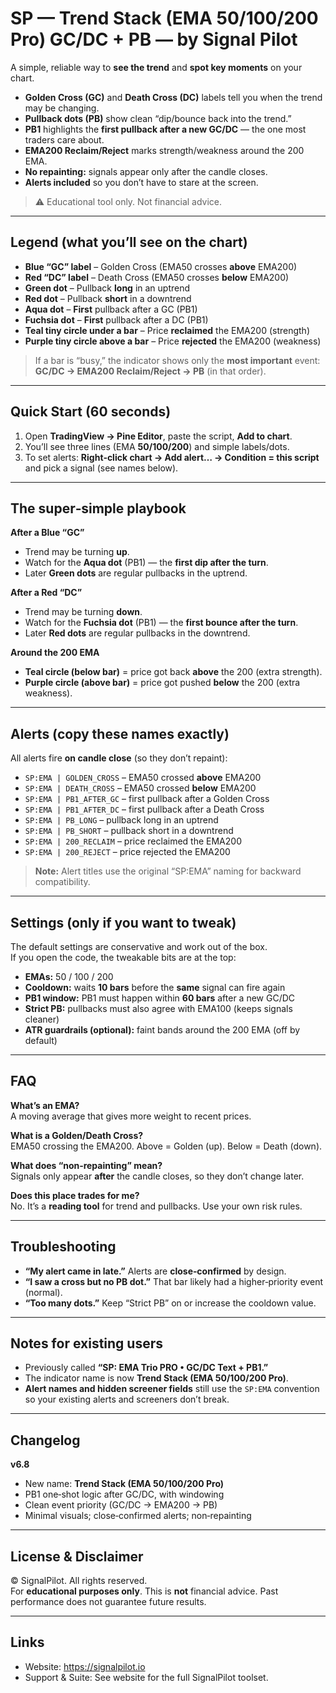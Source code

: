 # SP — Trend Stack (EMA 50/100/200 Pro) GC/DC + PB —  by Signal Pilot

A simple, reliable way to **see the trend** and **spot key moments** on your chart.

- **Golden Cross (GC)** and **Death Cross (DC)** labels tell you when the trend may be changing.
- **Pullback dots (PB)** show clean “dip/bounce back into the trend.”
- **PB1** highlights the **first pullback after a new GC/DC** — the one most traders care about.
- **EMA200 Reclaim/Reject** marks strength/weakness around the 200 EMA.
- **No repainting:** signals appear only after the candle closes.
- **Alerts included** so you don’t have to stare at the screen.

> ⚠️ Educational tool only. Not financial advice.

---

## Legend (what you’ll see on the chart)

- **Blue “GC” label** – Golden Cross (EMA50 crosses **above** EMA200)
- **Red “DC” label** – Death Cross (EMA50 crosses **below** EMA200)
- **Green dot** – Pullback **long** in an uptrend
- **Red dot** – Pullback **short** in a downtrend
- **Aqua dot** – **First** pullback after a GC (PB1)
- **Fuchsia dot** – **First** pullback after a DC (PB1)
- **Teal tiny circle under a bar** – Price **reclaimed** the EMA200 (strength)
- **Purple tiny circle above a bar** – Price **rejected** the EMA200 (weakness)

> If a bar is “busy,” the indicator shows only the **most important** event:
> **GC/DC → EMA200 Reclaim/Reject → PB** (in that order).

---

## Quick Start (60 seconds)

1. Open **TradingView → Pine Editor**, paste the script, **Add to chart**.  
2. You’ll see three lines (EMA **50/100/200**) and simple labels/dots.  
3. To set alerts: **Right‑click chart → Add alert… → Condition = this script** and pick a signal (see names below).

---

## The super‑simple playbook

**After a Blue “GC”**  
- Trend may be turning **up**.  
- Watch for the **Aqua dot** (PB1) — the **first dip after the turn**.  
- Later **Green dots** are regular pullbacks in the uptrend.

**After a Red “DC”**  
- Trend may be turning **down**.  
- Watch for the **Fuchsia dot** (PB1) — the **first bounce after the turn**.  
- Later **Red dots** are regular pullbacks in the downtrend.

**Around the 200 EMA**  
- **Teal circle (below bar)** = price got back **above** the 200 (extra strength).  
- **Purple circle (above bar)** = price got pushed **below** the 200 (extra weakness).

---

## Alerts (copy these names exactly)

All alerts fire **on candle close** (so they don’t repaint):

- `SP:EMA | GOLDEN_CROSS` – EMA50 crossed **above** EMA200  
- `SP:EMA | DEATH_CROSS` – EMA50 crossed **below** EMA200  
- `SP:EMA | PB1_AFTER_GC` – first pullback after a Golden Cross  
- `SP:EMA | PB1_AFTER_DC` – first pullback after a Death Cross  
- `SP:EMA | PB_LONG` – pullback long in an uptrend  
- `SP:EMA | PB_SHORT` – pullback short in a downtrend  
- `SP:EMA | 200_RECLAIM` – price reclaimed the EMA200  
- `SP:EMA | 200_REJECT` – price rejected the EMA200

> **Note:** Alert titles use the original “SP:EMA” naming for backward compatibility.

---

## Settings (only if you want to tweak)

The default settings are conservative and work out of the box.  
If you open the code, the tweakable bits are at the top:

- **EMAs:** 50 / 100 / 200  
- **Cooldown:** waits **10 bars** before the **same** signal can fire again  
- **PB1 window:** PB1 must happen within **60 bars** after a new GC/DC  
- **Strict PB:** pullbacks must also agree with EMA100 (keeps signals cleaner)  
- **ATR guardrails (optional):** faint bands around the 200 EMA (off by default)

---

## FAQ

**What’s an EMA?**  
A moving average that gives more weight to recent prices.

**What is a Golden/Death Cross?**  
EMA50 crossing the EMA200. Above = Golden (up). Below = Death (down).

**What does “non‑repainting” mean?**  
Signals only appear **after** the candle closes, so they don’t change later.

**Does this place trades for me?**  
No. It’s a **reading tool** for trend and pullbacks. Use your own risk rules.

---

## Troubleshooting

- **“My alert came in late.”** Alerts are **close‑confirmed** by design.  
- **“I saw a cross but no PB dot.”** That bar likely had a higher‑priority event (normal).  
- **“Too many dots.”** Keep “Strict PB” on or increase the cooldown value.

---

## Notes for existing users

- Previously called **“SP: EMA Trio PRO • GC/DC Text + PB1.”**  
- The indicator name is now **Trend Stack (EMA 50/100/200 Pro)**.  
- **Alert names and hidden screener fields** still use the `SP:EMA` convention so your existing alerts and screeners don’t break.

---

## Changelog

**v6.8**
- New name: **Trend Stack (EMA 50/100/200 Pro)**  
- PB1 one‑shot logic after GC/DC, with windowing  
- Clean event priority (GC/DC → EMA200 → PB)  
- Minimal visuals; close‑confirmed alerts; non‑repainting

---

## License & Disclaimer

© SignalPilot. All rights reserved.  
For **educational purposes only**. This is **not** financial advice. Past performance does not guarantee future results.

---

## Links

- Website: https://signalpilot.io  
- Support & Suite: See website for the full SignalPilot toolset.
